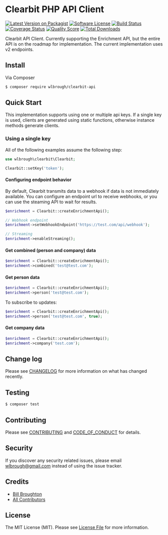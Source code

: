 # Clearbit PHP API Client

[![Latest Version on Packagist][ico-version]][link-packagist]
[![Software License][ico-license]](LICENSE.md)
[![Build Status][ico-travis]][link-travis]
[![Coverage Status][ico-scrutinizer]][link-scrutinizer]
[![Quality Score][ico-code-quality]][link-code-quality]
[![Total Downloads][ico-downloads]][link-downloads]

Clearbit API Client. Currently supporting the Enrichment API, but the entire API is on the roadmap for implementation. The current implementation uses v2 endpoints.

## Install

Via Composer

``` bash
$ composer require wlbrough/clearbit-api
```

## Quick Start

This implementation supports using one or multiple api keys. If a single key is used, clients are generated using static functions, otherwise instance methods generate clients.

### Using a single key

All of the following examples assume the following step:

```php
use wlbrough\clearbit\Clearbit;

Clearbit::setKey('token');
```

#### Configuring endpoint behavior

By default, Clearbit transmits data to a webhook if data is not immediately available. You can configure an endpoint url to receive webhooks, or you can use the steaming API to wait for results.

```php
$enrichment = Clearbit::createEnrichmentApi();

// Webhook endpoint
$enrichment->setWebhookEndpoint('https://test.com/api/webhook');

// Streaming
$enrichment->enableStreaming();
```

#### Get combined (person and company) data

```php
$enrichment = Clearbit::createEnrichmentApi();
$enrichment->combined('test@test.com');
```

#### Get person data

```php
$enrichment = Clearbit::createEnrichmentApi();
$enrichment->person('test@test.com');
```

To subscribe to updates:

```php
$enrichment = Clearbit::createEnrichmentApi();
$enrichment->person('test@test.com', true);
```

#### Get company data

```php
$enrichment = Clearbit::createEnrichmentApi();
$enrichment->company('test.com');
```

## Change log

Please see [CHANGELOG](CHANGELOG.md) for more information on what has changed recently.

## Testing

``` bash
$ composer test
```

## Contributing

Please see [CONTRIBUTING](CONTRIBUTING.md) and [CODE_OF_CONDUCT](CODE_OF_CONDUCT.md) for details.

## Security

If you discover any security related issues, please email wlbrough@gmail.com instead of using the issue tracker.

## Credits

- [Bill Broughton][link-author]
- [All Contributors][link-contributors]

## License

The MIT License (MIT). Please see [License File](LICENSE.md) for more information.

[ico-version]: https://img.shields.io/packagist/v/wlbrough/clearbit-api.svg?style=flat-square
[ico-license]: https://img.shields.io/badge/license-MIT-brightgreen.svg?style=flat-square
[ico-travis]: https://img.shields.io/travis/wlbrough/clearbit-api/master.svg?style=flat-square
[ico-scrutinizer]: https://img.shields.io/scrutinizer/coverage/g/wlbrough/clearbit-api.svg?style=flat-square
[ico-code-quality]: https://img.shields.io/scrutinizer/g/wlbrough/clearbit-api.svg?style=flat-square
[ico-downloads]: https://img.shields.io/packagist/dt/wlbrough/clearbit-api.svg?style=flat-square

[link-packagist]: https://packagist.org/packages/wlbrough/clearbit-api
[link-travis]: https://travis-ci.org/wlbrough/clearbit-api
[link-scrutinizer]: https://scrutinizer-ci.com/g/wlbrough/clearbit-api/code-structure
[link-code-quality]: https://scrutinizer-ci.com/g/wlbrough/clearbit-api
[link-downloads]: https://packagist.org/packages/wlbrough/clearbit-api
[link-author]: https://github.com/wlbrough
[link-contributors]: ../../contributors
